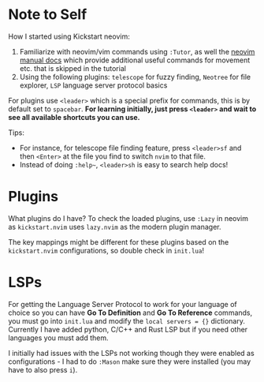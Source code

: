 # Note to Self

How I started using Kickstart neovim:
1. Familiarize with neovim/vim commands using `:Tutor`, as well the [neovim manual docs](https://neovim.io/doc/user/usr_toc.html#user-manual) which provide additional useful commands for movement etc. that is skipped in the tutorial
2. Using the following plugins: `telescope` for fuzzy finding, `Neotree` for file explorer, `LSP` language server protocol basics

For plugins use `<leader>` which is a special prefix for commands, this is by default set to `spacebar`. **For learning initially, just press `<leader>` and wait to see all available shortcuts you can use.**

Tips:
* For instance, for telescope file finding feature, press `<leader>sf` and then `<Enter>` at the file you find to switch `nvim` to that file.
* Instead of doing `:help~`, `<leader>sh` is easy to search help docs!

# Plugins

What plugins do I have? To check the loaded plugins, use `:Lazy` in neovim as `kickstart.nvim` uses `lazy.nvim` as the modern plugin manager. 

The key mappings might be different for these plugins based on the `kickstart.nvim` configurations, so double check in `init.lua`!

# LSPs

For getting the Language Server Protocol to work for your language of choice so you can have **Go To Definition** and **Go To Reference** commands, you must go into `init.lua` and modify the `local servers = {}` dictionary. Currently I have added python, C/C++ and Rust LSP but if you need other languages you must add them.

I initially had issues with the LSPs not working though they were enabled as configurations - I had to do `:Mason` make sure they were installed (you may have to also press `i`).
